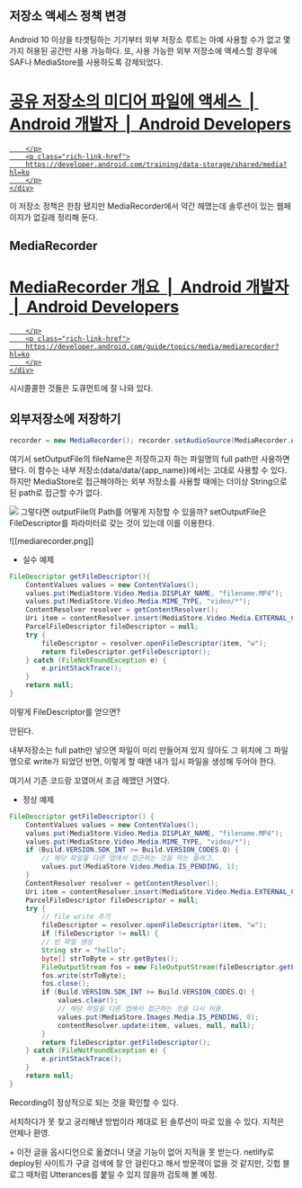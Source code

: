 저장소 액세스 정책 변경
--
Android 10 이상을 타겟팅하는 기기부터 외부 저장소 루트는 아예 사용할 수가 없고 몇 가지 허용된 공간만 사용 가능하다. 또, 사용 가능한 외부 저장소에 액세스할 경우에 SAF나 MediaStore를 사용하도록 강제되었다.

<div class="rich-link-card-container"><a class="rich-link-card" href="https://developer.android.com/training/data-storage/shared/media?hl=ko" target="_blank">
	<div class="rich-link-image-container">
		<div class="rich-link-image" style="background-image: url('https://developer.android.com/images/social/android-developers.png?hl=ko')">
	</div>
	</div>
	<div class="rich-link-card-text">
		<h1 class="rich-link-card-title">공유 저장소의 미디어 파일에 액세스  |  Android 개발자  |  Android Developers</h1>
		<p class="rich-link-card-description">
		
		</p>
		<p class="rich-link-href">
		https://developer.android.com/training/data-storage/shared/media?hl=ko
		</p>
	</div>
</a></div>

이 저장소 정책은 한참 됐지만 MediaRecorder에서 약간 헤맸는데 솔루션이 있는 웹페이지가 없길래 정리해 둔다.


MediaRecorder
---
<div class="rich-link-card-container"><a class="rich-link-card" href="https://developer.android.com/guide/topics/media/mediarecorder?hl=ko" target="_blank">
	<div class="rich-link-image-container">
		<div class="rich-link-image" style="background-image: url('https://developer.android.com/images/social/android-developers.png?hl=ko')">
	</div>
	</div>
	<div class="rich-link-card-text">
		<h1 class="rich-link-card-title">MediaRecorder 개요  |  Android 개발자  |  Android Developers</h1>
		<p class="rich-link-card-description">
		
		</p>
		<p class="rich-link-href">
		https://developer.android.com/guide/topics/media/mediarecorder?hl=ko
		</p>
	</div>
</a></div>
시시콜콜한 것들은 도큐먼트에 잘 나와 있다.



외부저장소에 저장하기
---
```java
recorder = new MediaRecorder(); recorder.setAudioSource(MediaRecorder.AudioSource.MIC); recorder.setOutputFormat(MediaRecorder.OutputFormat.THREE_GPP); recorder.setOutputFile(fileName);
```

여기서 setOutputFile의 fileName은 저장하고자 하는 파일명의 full path만 사용하면 됐다.
이 함수는 내부 저장소(data/data/{app_name})에서는 고대로 사용할 수 있다.
하지만 MediaStore로 접근해야하는 외부 저장소를 사용할 때에는 더이상 String으로된 path로 접근할 수가 없다.

![](notion://www.notion.so/image/https%3A%2F%2Fs3-us-west-2.amazonaws.com%2Fsecure.notion-static.com%2F7a8e7498-42fd-47cf-8ccd-96f96176aae8%2FUntitled.png?table=block&id=d4a1d8d2-e221-485b-882f-e9370da39e8d&spaceId=af9207a3-59aa-4089-9476-2a4e23b59e0e&width=2000&userId=8e06588c-ca26-4035-a617-f7de8b2c9902&cache=v2)
그렇다면 outputFile의 Path를 어떻게 지정할 수 있을까? 
setOutputFile은 FileDescriptor를 파라미터로 갖는 것이 있는데 이를 이용한다.

![[mediarecorder.png]]


- 실수 예제
 
```java
FileDescriptor getFileDescriptor(){
	ContentValues values = new ContentValues(); 
	values.put(MediaStore.Video.Media.DISPLAY_NAME, "filename.MP4"); 
	values.put(MediaStore.Video.Media.MIME_TYPE, "video/*");
	ContentResolver resolver = getContentResolver();
	Uri item = contentResolver.insert(MediaStore.Video.Media.EXTERNAL_CONTENT_URI, values);
	ParcelFileDescriptor fileDescriptor = null;
	try {
		fileDescriptor = resolver.openFileDescriptor(item, "w");
		return fileDescriptor.getFileDescriptor();
	} catch (FileNotFoundException e) {
		e.printStackTrace();
	}
	return null;
}
```

이렇게 FileDescriptor를 얻으면?

안된다.

내부저장소는 full path만 넣으면 파일이 미리 만들어져 있지 않아도 그 위치에 그 파일명으로 write가 되었던 반면, 이렇게 할 때엔 내가 임시 파일을 생성해 두어야 한다.

여기서 기존 코드랑 꼬였어서 조금 헤맸던 거였다.

- 정상 예제
```java
FileDescriptor getFileDescriptor() {
	ContentValues values = new ContentValues(); 
	values.put(MediaStore.Video.Media.DISPLAY_NAME, "filename.MP4"); 
	values.put(MediaStore.Video.Media.MIME_TYPE, "video/*");
	if (Build.VERSION.SDK_INT >= Build.VERSION_CODES.Q) { 
		// 해당 파일을 다른 앱에서 접근하는 것을 막는 플래그.
		values.put(MediaStore.Video.Media.IS_PENDING, 1);
	}
	ContentResolver resolver = getContentResolver();
	Uri item = contentResolver.insert(MediaStore.Video.Media.EXTERNAL_CONTENT_URI, values);
	ParcelFileDescriptor fileDescriptor = null;
	try {
		// file write 추가 
		fileDescriptor = resolver.openFileDescriptor(item, "w");
		if (fileDescriptor != null) {
		// 빈 파일 생성
		String str = "hello";
		byte[] strToByte = str.getBytes();
		FileOutputStream fos = new FileOutputStream(fileDescriptor.getFileDescriptor());
		fos.write(strToByte);
		fos.close();
		if (Build.VERSION.SDK_INT >= Build.VERSION_CODES.Q) {
			values.clear();
			// 해당 파일을 다른 앱에서 접근하는 것을 다시 허용.
			values.put(MediaStore.Images.Media.IS_PENDING, 0); 
			contentResolver.update(item, values, null, null);
		}
		return fileDescriptor.getFileDescriptor();
	} catch (FileNotFoundException e) {
		e.printStackTrace();
	}
	return null;
}
```

Recording이 정상적으로 되는 것을 확인할 수 있다.

서치하다가 못 찾고 궁리해낸 방법이라 제대로 된 솔루션이 따로 있을 수 있다.
지적은 언제나 환영.

\+ 이전 글을 옵시디언으로 옮겼더니 댓글 기능이 없어 지적을 못 받는다. netlify로 deploy된 사이트가 구글 검색에 잘 안 걸린다고 해서 방문객이 없을 것 같지만, 깃헙 블로그 때처럼 Utterances를 붙일 수 있지 않을까 검토해 볼 예정.


